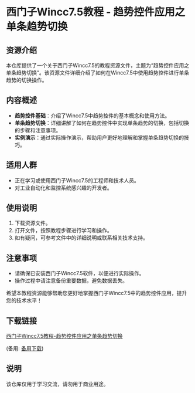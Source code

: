 # 西门子Wincc7.5教程 - 趋势控件应用之单条趋势切换

## 资源介绍

本仓库提供了一个关于西门子Wincc7.5的教程资源文件，主题为“趋势控件应用之单条趋势切换”。该资源文件详细介绍了如何在Wincc7.5中使用趋势控件进行单条趋势的切换操作。

## 内容概述

- **趋势控件基础**：介绍了Wincc7.5中趋势控件的基本概念和使用方法。
- **单条趋势切换**：详细讲解了如何在趋势控件中实现单条趋势的切换，包括切换的步骤和注意事项。
- **实例演示**：通过实际操作演示，帮助用户更好地理解和掌握单条趋势切换的技巧。

## 适用人群

- 正在学习或使用西门子Wincc7.5的工程师和技术人员。
- 对工业自动化和监控系统感兴趣的开发者。

## 使用说明

1. 下载资源文件。
2. 打开文件，按照教程步骤进行学习和操作。
3. 如有疑问，可参考文件中的详细说明或联系相关技术支持。

## 注意事项

- 请确保已安装西门子Wincc7.5软件，以便进行实际操作。
- 操作过程中请注意备份重要数据，避免数据丢失。

希望本教程资源能够帮助您更好地掌握西门子Wincc7.5中的趋势控件应用，提升您的技术水平！

## 下载链接
[西门子Wincc7.5教程-趋势控件应用之单条趋势切换]() 

(备用: [备用下载](https://pan.baidu.com/s/1wYnYcNyBFDNsQlrHQjExuQ?pwd=1234))

## 说明

该仓库仅用于学习交流，请勿用于商业用途。
